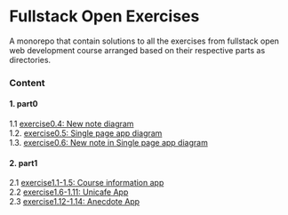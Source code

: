 # Fullstack Open Exercises

A monorepo that contain solutions to all the exercises from fullstack open web development course arranged based on their respective parts as directories.

### Content

#### 1. part0

1.1 [exercise0.4: New note diagram](exercises/part0/exercise0.4)<br>
1.2. [exercise0.5: Single page app diagram](exercises/part0/exercise0.5)<br>
1.3. [exercise0.6: New note in Single page app diagram](exercises/part0/exercise0.6)<br>

#### 2. part1

2.1 [exercise1.1-1.5: Course information app](exercises/part1/exercise1.1-1.5)<br>
2.2 [exercise1.6-1.11: Unicafe App](exercises/part1/exercise1.6-1.11)<br>
2.3 [exercise1.12-1.14: Anecdote App](exercises/part1/exercise1.12-1.14)<br>
